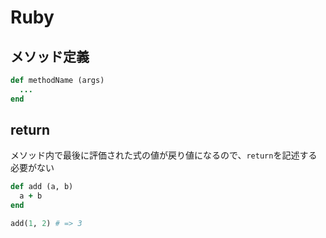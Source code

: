 # Ruby

## メソッド定義

```rb
def methodName (args)
  ...
end
```

## return

メソッド内で最後に評価された式の値が戻り値になるので、`return`を記述する必要がない
```rb
def add (a, b)
  a + b
end

add(1, 2) # => 3
```
